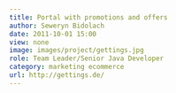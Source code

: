 ```yaml
---
title: Portal with promotions and offers
author: Seweryn Bidolach
date: 2011-10-01 15:00
view: none
image: images/project/gettings.jpg
role: Team Leader/Senior Java Developer
category: marketing ecommerce
url: http://gettings.de/
---
```




